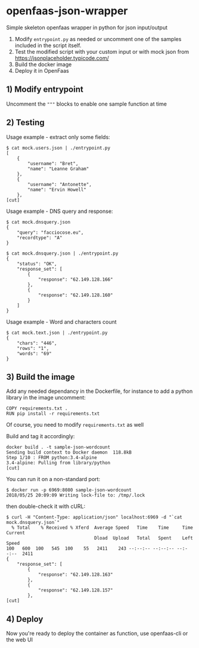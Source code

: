 # openfaas-json-wrapper
Simple skeleton openfaas wrapper in python for json input/output


1. Modify `entrypoint.py` as needed or uncomment one of the samples included in the script itself.
2. Test the modified script with your custom input or with mock json from https://jsonplaceholder.typicode.com/
3. Build the docker image
4. Deploy it in OpenFaas



## 1) Modify entrypoint

Uncomment the `"""` blocks to enable one sample function at time

## 2) Testing 

Usage example - extract only some fields:

```
$ cat mock.users.json | ./entrypoint.py
[
    {
        "username": "Bret",
        "name": "Leanne Graham"
    },
    {
        "username": "Antonette",
        "name": "Ervin Howell"
    },
[cut]
```

Usage example - DNS query and response:

```
$ cat mock.dnsquery.json
{
    "query": "facciocose.eu",
    "recordtype": "A"
}

$ cat mock.dnsquery.json | ./entrypoint.py 
{
    "status": "OK",
    "response_set": [
        {
            "response": "62.149.128.166"
        },
        {
            "response": "62.149.128.160"
        }
    ]
}
```

Usage example - Word and characters count

```
$ cat mock.text.json | ./entrypoint.py 
{
    "chars": "446",
    "rows": "1",
    "words": "69"
}
```

## 3) Build the image 

Add any needed dependancy in the Dockerfile, for instance to add a python library in the image uncomment:

```
COPY requirements.txt .
RUN pip install -r requirements.txt
```

Of course, you need to modify `requirements.txt` as well

Build and tag it accordingly:

```
docker build . -t sample-json-wordcount
Sending build context to Docker daemon  118.8kB
Step 1/10 : FROM python:3.4-alpine
3.4-alpine: Pulling from library/python
[cut]
```

You can run it on a non-standard port: 

```
$ docker run -p 6969:8080 sample-json-wordcount
2018/05/25 20:09:09 Writing lock-file to: /tmp/.lock
```

then double-check it with cURL:

```
$ curl -H "Content-Type: application/json" localhost:6969 -d "`cat mock.dnsquery.json`" 
  % Total    % Received % Xferd  Average Speed   Time    Time     Time  Current
                                 Dload  Upload   Total   Spent    Left  Speed
100   600  100   545  100    55   2411    243 --:--:-- --:--:-- --:--:--  2411
{
    "response_set": [
        {
            "response": "62.149.128.163"
        },
        {
            "response": "62.149.128.157"
        },
[cut]
```

## 4) Deploy

Now you're ready to deploy the container as function, use openfaas-cli or the web UI


